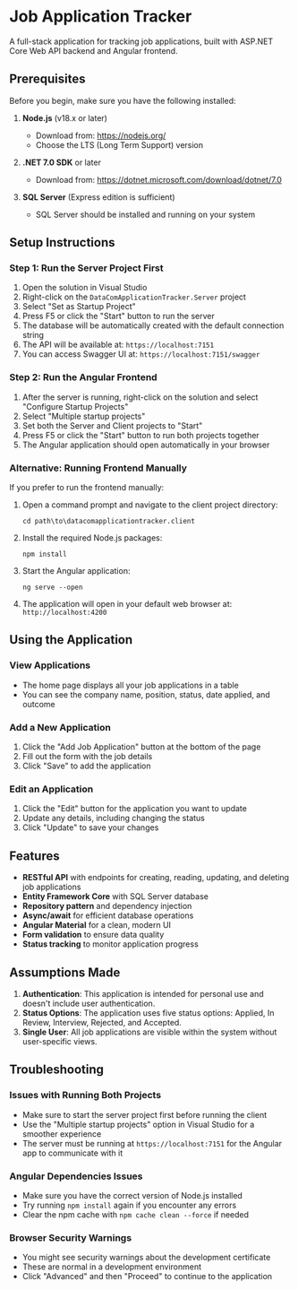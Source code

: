 ﻿# Job Application Tracker

A full-stack application for tracking job applications, built with ASP.NET Core Web API backend and Angular frontend.

## Prerequisites

Before you begin, make sure you have the following installed:

1. **Node.js** (v18.x or later)
   - Download from: https://nodejs.org/
   - Choose the LTS (Long Term Support) version

2. **.NET 7.0 SDK** or later
   - Download from: https://dotnet.microsoft.com/download/dotnet/7.0

3. **SQL Server** (Express edition is sufficient)
   - SQL Server should be installed and running on your system

## Setup Instructions

### Step 1: Run the Server Project First

1. Open the solution in Visual Studio 
2. Right-click on the `DataComApplicationTracker.Server` project
3. Select "Set as Startup Project"
4. Press F5 or click the "Start" button to run the server
5. The database will be automatically created with the default connection string
6. The API will be available at: `https://localhost:7151`
7. You can access Swagger UI at: `https://localhost:7151/swagger`

### Step 2: Run the Angular Frontend

1. After the server is running, right-click on the solution and select "Configure Startup Projects"
2. Select "Multiple startup projects"
3. Set both the Server and Client projects to "Start"
4. Press F5 or click the "Start" button to run both projects together
5. The Angular application should open automatically in your browser

### Alternative: Running Frontend Manually

If you prefer to run the frontend manually:

1. Open a command prompt and navigate to the client project directory:
   ```
   cd path\to\datacomapplicationtracker.client
   ```

2. Install the required Node.js packages:
   ```
   npm install
   ```

3. Start the Angular application:
   ```
   ng serve --open
   ```

4. The application will open in your default web browser at: `http://localhost:4200`

## Using the Application

### View Applications
- The home page displays all your job applications in a table
- You can see the company name, position, status, date applied, and outcome

### Add a New Application
1. Click the "Add Job Application" button at the bottom of the page
2. Fill out the form with the job details
3. Click "Save" to add the application

### Edit an Application
1. Click the "Edit" button for the application you want to update
2. Update any details, including changing the status
3. Click "Update" to save your changes

## Features

- **RESTful API** with endpoints for creating, reading, updating, and deleting job applications
- **Entity Framework Core** with SQL Server database
- **Repository pattern** and dependency injection
- **Async/await** for efficient database operations
- **Angular Material** for a clean, modern UI
- **Form validation** to ensure data quality
- **Status tracking** to monitor application progress

## Assumptions Made

1. **Authentication**: This application is intended for personal use and doesn't include user authentication.
2. **Status Options**: The application uses five status options: Applied, In Review, Interview, Rejected, and Accepted.
3. **Single User**: All job applications are visible within the system without user-specific views.

## Troubleshooting

### Issues with Running Both Projects
- Make sure to start the server project first before running the client
- Use the "Multiple startup projects" option in Visual Studio for a smoother experience
- The server must be running at `https://localhost:7151` for the Angular app to communicate with it

### Angular Dependencies Issues
- Make sure you have the correct version of Node.js installed
- Try running `npm install` again if you encounter any errors
- Clear the npm cache with `npm cache clean --force` if needed

### Browser Security Warnings
- You might see security warnings about the development certificate
- These are normal in a development environment
- Click "Advanced" and then "Proceed" to continue to the application

